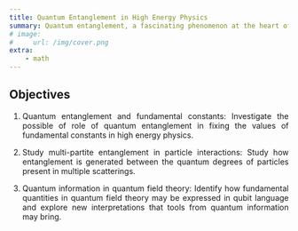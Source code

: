 ```yaml
---
title: Quantum Entanglement in High Energy Physics
summary: Quantum entanglement, a fascinating phenomenon at the heart of quantum mechanics, has gained significant interest in various fields. This scientific project aims to investigate the interplay between quantum entanglement and particle physics, specifically in the context of high energy physics. The goal is to gain deeper insights into the role of quantum information in fundamental interactions.
# image:
#     url: /img/cover.png
extra:
    - math
---
```


## Objectives
<div style="text-align: justify"> 

1. Quantum entanglement and fundamental constants: Investigate the possible of role of quantum entanglement in fixing the values of fundamental constants in high energy physics.

2. Study multi-partite entanglement in particle interactions: Study how entanglement is generated between the quantum degrees of particles present in multiple scatterings.

3. Quantum information in quantum field theory: Identify how fundamental quantities in quantum field theory may be expressed in qubit language and explore new interpretations that tools from quantum information may bring.

</div>